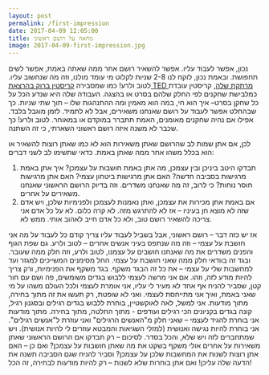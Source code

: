 ```yaml
---
layout: post
permalink: /first-impression
date: 2017-04-09 12:05:00
title: מחאה על רושם ראשוני
image: 2017-04-09-first-impression.jpg
---
```


נכון, אפשר לעבוד עליו. אפשר להשאיר רושם אחר ממה שאתה באמת, אפשר לשים תחפושת. ובאמת נכון, לוקח לנו 2-8 שניות לקלוט מי עומד מולנו, וזה מה שנחשוב עליו. לטוב ולרע! כמו שמסבירה [קריסטין ברוק בהרצאת TED מרתקת שלה](https://www.youtube.com/watch?v=SQ32S-zSpgk), קריסטין עובדת כמלבישת שחקנים לפי החלק שלהם בסרט או בהצגה. העבודה שלה היא שנדע הכל על כל שחקן בסרט– איך הוא חי, במה הוא מאמין ומה ההתנהגות שלו – תוך שתי שניות.
כך שבהחלט אפשר לעבוד על רושם שאנחנו משאירים, אבל לא לתמיד. לזמן מוגבל בלבד. אפילו אם נהיה שחקנים מאומנים, האמת תתברר במוקדם או במאוחר. לטוב ולרע!
כך שכבר לא משנה איזה רושם ראשוני השארתי, כי זה השתנה.

לכן, אם אתן שמות לב שהרושם שאתן משאירות הוא לא כמו שאתן רוצות להשאיר או הוא בכלל משהו אחר ממה שאתן באמת. כדאי שתשימו לב לשני דברים:

1. תבדקו היטב ביניכן ובין עצמכן, מה אתן באמת חושבות על עצמכן? איך אתן באמת מרגישות בסביבה חדשה? האם אתן מרגישות ביטחון עצמי? האם אתן מרגישות חוסר נוחות? כי לרוב, זה מה שאנחנו משדרים.  וזה בדיוק הרושם הראשוני שאנחנו משאירים על אחרים.
2. אם באמת אתן מכירות את עצמכן, ואתן נאמנות לעצמכן ולפנימיות שלכן, ויש אדם שזה לא מוצא חן בעיניו – אז לא להתרגש מזה. לא קרה כלום. לא על כל אדם אני צריכה להשאיר רושם טוב, ולא כל אדם חייב לאהוב אותי. ממש לא.

אז יש כזה דבר – רושם ראשוני, אבל בשביל לעבוד עליו צריך קודם כל לעבוד על מה אני חושבת על עצמי
– וזה מה שנתפס בעיני אנשים אחרים – לטוב ולרע.
גם שפת הגוף והפנים משדרים את מה שאנחנו חושבים על עצמנו, לטוב ולרע, וזה חלק ממה שעובר.
ובגד זה בוודאי חלק ממה שאני חושבת על עצמי. החל מסימנים המשייכים למגזר ועד למחשבות שלי על עצמי – את כל זה הבגד משקף. בגד משקף את הפנימיות, ורק צריך להיות מודע לזה, וזהו. אם אני מרשה לעצמי ללבוש בגדים משומשים, פה ושם עם חור קטן, שסביר להניח אף אחד לא מעיר לי עליו, אני אומרת לעצמי ולכל העולם משהו על מי שאני באמת, ואיך אני מתייחסת לעצמי. ואני לא שופטת, רק תעשו את זה מתוך בחירה, מתוך מודעות.
אני למשל, לאה לאוקשטיין, בוחרת ללבוש בגדים רגילים ובסגנון רגיל, קונה בגדים בקניונים הכי רגילים ועודפים - מתוך החלטה, מתוך בחירה. מתוך מודעות אני בוחרת להגיד לעצמי – שאני חלק מ"האנשים הרגילים" ואני עוזרת ל"אנשים רגילים". אני בוחרת להיות נגישה ואנושית (למזלי השגיאות והמבטא עוזרים לי להיות אנושית).
ויש שמתחברים לזה ויש שלא, והכל בסדר.
לסיכום – רק תבדקו אם הרושם הראשוני שאתן משאירות על אחרים אולי משקף בשקט את מה שאתן חושבות על עצמכן? ואם כן – האם אתן רוצות לשנות את המחשבות שלכן על עצמכן? וסביר להניח שגם הסביבה תשנה את הדעה שלה עליכן! ואם אתן בוחרות שלא לשנות – רק להיות מודעות לבחירה, זה הכל!
